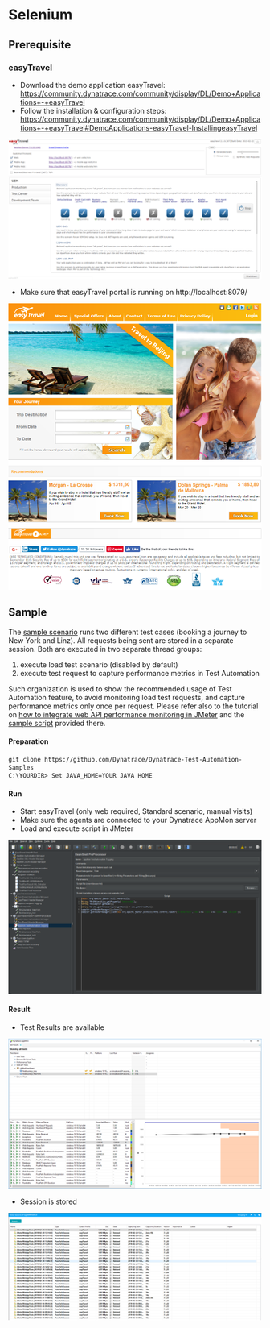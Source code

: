 # Selenium

## Prerequisite

### easyTravel

* Download the demo application easyTravel: https://community.dynatrace.com/community/display/DL/Demo+Applications+-+easyTravel
* Follow the installation & configuration steps: https://community.dynatrace.com/community/display/DL/Demo+Applications+-+easyTravel#DemoApplications-easyTravel-InstallingeasyTravel
<img src="https://github.com/Dynatrace/Dynatrace-AppMon-Test-Automation-Samples/blob/master/jmeter/img/EasyTravel_configuration.PNG"/>

* Make sure that easyTravel portal is running on http://localhost:8079/ 
<img src="https://github.com/Dynatrace/Dynatrace-AppMon-Test-Automation-Samples/blob/master/jmeter/img/EasyTravel_running.PNG"/>

## Sample

The [sample scenario](./code) runs two different test cases (booking a journey to New York and Linz).
All requests being sent are stored in a separate session.
Both are executed in two separate thread groups:
1. execute load test scenario (disabled by default)
2. execute test request to capture performance metrics in Test Automation

Such organization is used to show the recommended usage of Test Automation feature, to avoid monitoring load test requests, and capture performance metrics only once per request.
Please refer also to the tutorial on [how to integrate web API performance monitoring in JMeter](https://www.dynatrace.com/support/doc/appmon/continuous-delivery-test-automation/test-automation-tutorials/integrate-web-api-performance-monitoring-in-jmeter/) and the [sample script](https://assets.dynatrace.com/global/doc/appmon/continuous-delivery-test-automation/test-automation-tutorials/integrate-web-api-performance-monitoring-in-jmeter/findJourneys-tutorial.jmx) provided there. 
 
#### Preparation

```
git clone https://github.com/Dynatrace/Dynatrace-Test-Automation-Samples
C:\YOURDIR> Set JAVA_HOME=YOUR JAVA HOME
```

#### Run

* Start easyTravel (only web required, Standard scenario, manual visits)
* Make sure the agents are connected to your Dynatrace AppMon server
* Load and execute script in JMeter
<img src="https://github.com/Dynatrace/Dynatrace-AppMon-Test-Automation-Samples/blob/master/jmeter/img/JMeter.PNG"/>


#### Result

* Test Results are available

<img src="https://github.com/Dynatrace/Dynatrace-AppMon-Test-Automation-Samples/blob/master/jmeter/img/AppMon_TestResults_dashlet.PNG" />

* Session is stored

<img src="https://github.com/Dynatrace/Dynatrace-AppMon-Test-Automation-Samples/blob/master/jmeter/img/AppMon_StoredSessions_dashlet.PNG" />
